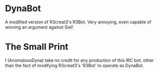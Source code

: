 DynaBot
=====

A modified version of R3creat3's R3Bot.
Very annoying, even capable of winning an argument against Siel!



The Small Print
===
I (AnomalousDyna) take no credit for any production of this IRC bot, other than the fact of modifying R3creat3's 'R3Bot'
to operate as DynaBot.
